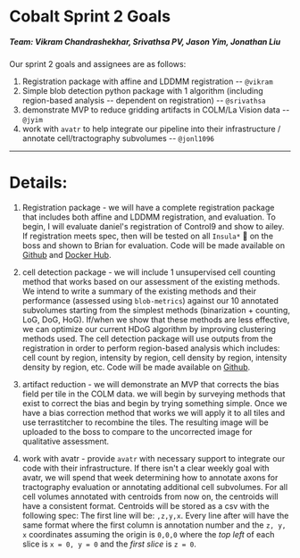# Cobalt Sprint 2 Goals

##### Team: Vikram Chandrashekhar, Srivathsa PV, Jason Yim, Jonathan Liu

Our sprint 2 goals and assignees are as follows:

1. Registration package with affine and LDDMM registration -- `@vikram`
2. Simple blob detection python package with 1 algorithm (including region-based analysis -- dependent on registration) -- `@srivathsa`
3. demonstrate MVP to reduce gridding artifacts in COLM/La Vision data -- `@jyim`
4. work with `avatr` to help integrate our pipeline into their infrastructure / annotate cell/tractography subvolumes -- `@jonl1096`


___
# Details:

1. Registration package - we will have a complete registration package that includes both affine and LDDMM registration, and evaluation. To begin, I will evaluate daniel's registration of Control9 and show to ailey. If registration meets spec, then will be tested on all `Insula*` 🧠 on the boss and shown to Brian for evaluation. Code will be made available on [Github](https://github.com/neurodata/ndreg) and [Docker Hub](https://hub.docker.com/r/neurodata/ndreg/).

2. cell detection package - we will include 1 unsupervised cell counting method that works based on our assessment of the existing methods. We intend to write a summary of the existing methods and their performance (assessed using `blob-metrics`) against our 10 annotated subvolumes starting from the simplest methods (binarization + counting, LoG, DoG, HoG). If/when we show that these methods are less effective, we can optimize our current HDoG algorithm by improving clustering methods used. The cell detection package will use outputs from the registration in order to perform region-based analysis which includes: cell count by region, intensity by region, cell density by region, intensity density by region, etc. Code will be made available on [Github](https://github.com/NeuroDataDesign/bloby).

3. artifact reduction - we will demonstrate an MVP that corrects the bias field per tile in the COLM data. we will begin by surveying methods that exist to correct the bias and begin by trying something simple. Once we have a bias correction method that works we will apply it to all tiles and use terrastitcher to recombine the tiles. The resulting image will be uploaded to the boss to compare to the uncorrected image for qualitative assessment.

4. work with avatr - provide `avatr` with necessary support to integrate our code with their infrastructure. If there isn't a clear weekly goal with avatr, we will spend that week determining how to annotate axons for tractography evaluation or annotating additional cell subvolumes. For all cell volumes annotated with centroids from now on, the centroids will have a consistent format. Centroids will be stored as a csv with the following spec: The first line will be: ```,z,y,x```. Every line after will have the same format where the first column is annotation number and the `z, y, x` coordinates assuming the origin is `0,0,0` where the *top left* of each slice is `x = 0, y = 0` and the *first slice* is `z = 0`.

